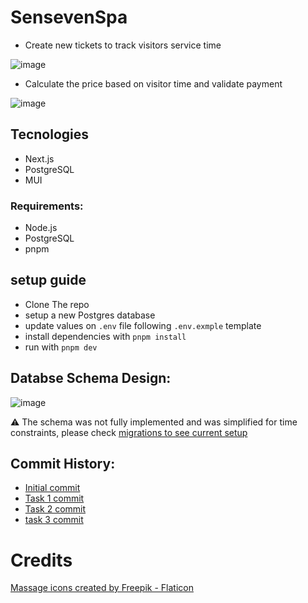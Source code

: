 # SensevenSpa

- Create new tickets to track visitors service time

![image](https://github.com/Josehower/senseven-spa/assets/61600906/294a21ab-f259-485d-863f-a53b7cf359b2)

- Calculate the price based on visitor time and validate payment

![image](https://github.com/Josehower/senseven-spa/assets/61600906/765ce029-bba0-47c2-b398-30632350253d)

## Tecnologies

- Next.js
- PostgreSQL
- MUI

### Requirements:

- Node.js
- PostgreSQL
- pnpm

## setup guide

- Clone The repo
- setup a new Postgres database
- update values on `.env` file following `.env.exmple` template
- install dependencies with `pnpm install`
- run with `pnpm dev`

## Databse Schema Design:

![image](https://github.com/Josehower/senseven-spa/assets/61600906/1b149c31-89f3-49d7-bb60-4ba992baf574)

⚠️ The schema was not fully implemented and was simplified for time constraints, please check [migrations to see current setup](https://github.com/Josehower/senseven-spa/blob/main/migrations/create-table-tickets.ts)

## Commit History:

- [Initial commit](https://github.com/Josehower/senseven-spa/tree/08921eb1df64dc2f88c0f60e9a1b89b532776851)
- [Task 1 commit](https://github.com/Josehower/senseven-spa/tree/d24cf9aa6ea075b4da547de4964ca0a1b2b4c288)
- [Task 2 commit](https://github.com/Josehower/senseven-spa/tree/7b210351908030059b5925383e4c88db0363ed60)
- [task 3 commit](https://github.com/Josehower/senseven-spa/tree/25d7394963e6bd58bfc05ddd8fa7c890e238e244)

# Credits

<a href="https://www.flaticon.com/free-icons/massage" title="massage icons">Massage icons created by Freepik - Flaticon</a>
